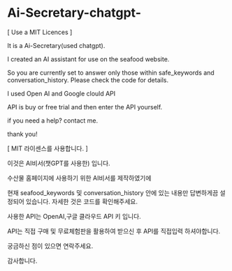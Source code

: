 # Ai-Secretary-chatgpt-
[ Use a MIT Licences ]

It is a Ai-Secretary(used chatgpt).

I created an AI assistant for use on the seafood website.

So you are currently set to answer only those within safe_keywords and conversation_history.
Please check the code for details.

I used Open AI and Google clould API

API is buy or free trial and then enter the API yourself.

if you need a help? contact me.

thank you!

[ MIT 라이센스를 사용합니다. ]

이것은 AI비서(챗GPT를 사용한) 입니다.

수산물 홈페이지에 사용하기 위한 AI비서를 제작하였기에

현재 seafood_keywords 및 conversation_history 안에 있는 내용만 답변하게끔 설정되어 있습니다.
자세한 것은 코드를 확인해주세요.

사용한 API는 OpenAI,구글 클라우드 API 키 입니다.

API는 직접 구매 및 무료체험판을 활용하여 받으신 후 API를 직접입력 하셔야합니다.

궁금하신 점이 있으면 연락주세요.

감사합니다.
